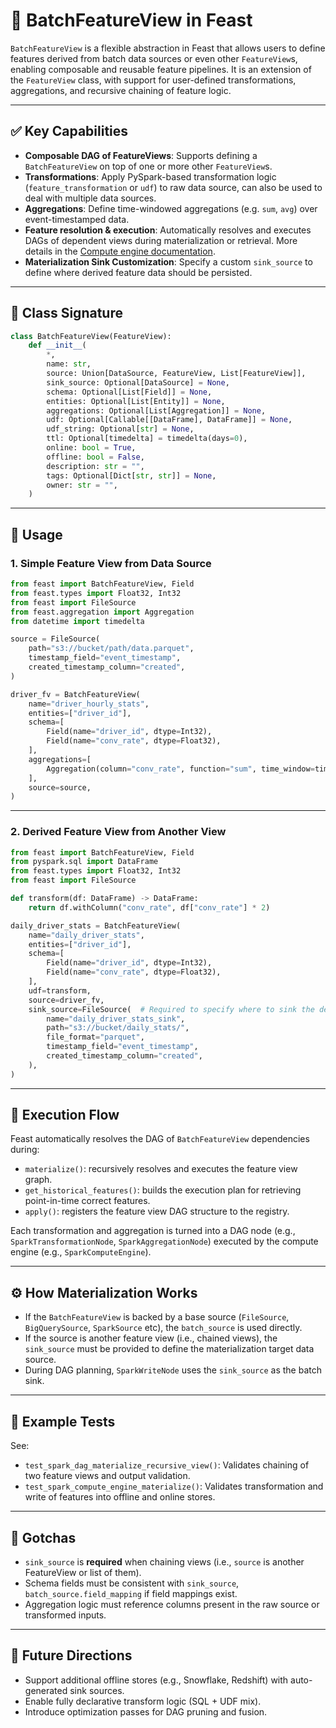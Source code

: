 # 🧬 BatchFeatureView in Feast

`BatchFeatureView` is a flexible abstraction in Feast that allows users to define features derived from batch data sources or even other `FeatureView`s, enabling composable and reusable feature pipelines. It is an extension of the `FeatureView` class, with support for user-defined transformations, aggregations, and recursive chaining of feature logic.

---

## ✅ Key Capabilities

- **Composable DAG of FeatureViews**: Supports defining a `BatchFeatureView` on top of one or more other `FeatureView`s.
- **Transformations**: Apply PySpark-based transformation logic (`feature_transformation` or `udf`) to raw data source, can also be used to deal with multiple data sources.
- **Aggregations**: Define time-windowed aggregations (e.g. `sum`, `avg`) over event-timestamped data.
- **Feature resolution & execution**: Automatically resolves and executes DAGs of dependent views during materialization or retrieval. More details in the [Compute engine documentation](../../reference/compute-engine/README.md).
- **Materialization Sink Customization**: Specify a custom `sink_source` to define where derived feature data should be persisted.

---

## 📐 Class Signature

```python
class BatchFeatureView(FeatureView):
    def __init__(
        *,
        name: str,
        source: Union[DataSource, FeatureView, List[FeatureView]],
        sink_source: Optional[DataSource] = None,
        schema: Optional[List[Field]] = None,
        entities: Optional[List[Entity]] = None,
        aggregations: Optional[List[Aggregation]] = None,
        udf: Optional[Callable[[DataFrame], DataFrame]] = None,
        udf_string: Optional[str] = None,
        ttl: Optional[timedelta] = timedelta(days=0),
        online: bool = True,
        offline: bool = False,
        description: str = "",
        tags: Optional[Dict[str, str]] = None,
        owner: str = "",
    )
```

---

## 🧠 Usage

### 1. Simple Feature View from Data Source

```python
from feast import BatchFeatureView, Field
from feast.types import Float32, Int32
from feast import FileSource
from feast.aggregation import Aggregation
from datetime import timedelta

source = FileSource(
    path="s3://bucket/path/data.parquet",
    timestamp_field="event_timestamp",
    created_timestamp_column="created",
)

driver_fv = BatchFeatureView(
    name="driver_hourly_stats",
    entities=["driver_id"],
    schema=[
        Field(name="driver_id", dtype=Int32),
        Field(name="conv_rate", dtype=Float32),
    ],
    aggregations=[
        Aggregation(column="conv_rate", function="sum", time_window=timedelta(days=1)),
    ],
    source=source,
)
```

---

### 2. Derived Feature View from Another View

```python
from feast import BatchFeatureView, Field
from pyspark.sql import DataFrame
from feast.types import Float32, Int32
from feast import FileSource

def transform(df: DataFrame) -> DataFrame:
    return df.withColumn("conv_rate", df["conv_rate"] * 2)

daily_driver_stats = BatchFeatureView(
    name="daily_driver_stats",
    entities=["driver_id"],
    schema=[
        Field(name="driver_id", dtype=Int32),
        Field(name="conv_rate", dtype=Float32),
    ],
    udf=transform,
    source=driver_fv,
    sink_source=FileSource(  # Required to specify where to sink the derived view
        name="daily_driver_stats_sink",
        path="s3://bucket/daily_stats/",
        file_format="parquet",
        timestamp_field="event_timestamp",
        created_timestamp_column="created",
    ),
)
```

---

## 🔄 Execution Flow

Feast automatically resolves the DAG of `BatchFeatureView` dependencies during:

- `materialize()`: recursively resolves and executes the feature view graph.
- `get_historical_features()`: builds the execution plan for retrieving point-in-time correct features.
- `apply()`: registers the feature view DAG structure to the registry.

Each transformation and aggregation is turned into a DAG node (e.g., `SparkTransformationNode`, `SparkAggregationNode`) executed by the compute engine (e.g., `SparkComputeEngine`).

---

## ⚙️ How Materialization Works

- If the `BatchFeatureView` is backed by a base source (`FileSource`, `BigQuerySource`, `SparkSource` etc), the `batch_source` is used directly.
- If the source is another feature view (i.e., chained views), the `sink_source` must be provided to define the materialization target data source.
- During DAG planning, `SparkWriteNode` uses the `sink_source` as the batch sink.

---

## 🧪 Example Tests

See:

- `test_spark_dag_materialize_recursive_view()`: Validates chaining of two feature views and output validation.
- `test_spark_compute_engine_materialize()`: Validates transformation and write of features into offline and online stores.

---

## 🛑 Gotchas

- `sink_source` is **required** when chaining views (i.e., `source` is another FeatureView or list of them).
- Schema fields must be consistent with `sink_source`, `batch_source.field_mapping` if field mappings exist.
- Aggregation logic must reference columns present in the raw source or transformed inputs.

---

## 🔮 Future Directions

- Support additional offline stores (e.g., Snowflake, Redshift) with auto-generated sink sources.
- Enable fully declarative transform logic (SQL + UDF mix).
- Introduce optimization passes for DAG pruning and fusion.